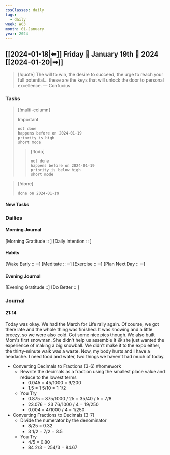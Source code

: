 ```yaml
---
cssClasses: daily
tags:
  - daily
week: W03
month: 01-January
year: 2024
---
```


## [[2024-01-18|⬅]] Friday 🔹 January 19th 🔹 2024 [[2024-01-20|➡]]

> [!quote] The will to win, the desire to succeed, the urge to reach your full potential... these are the keys that will unlock the door to personal excellence.
> — Confucius

### Tasks

> [!multi-column]
> 
> > [!important] 
> > ```tasks
> > not done
> > happens before on 2024-01-19
> > priority is high
> > short mode
> > ```
> 
> > [!todo] 
> > ```tasks
> > not done
> > happens before on 2024-01-19
> > priority is below high
> > short mode
> > ```

> [!done]
> ```tasks
> done on 2024-01-19
> ```

#### New Tasks

###  Dailies

#### Morning Journal
[Morning Gratitude :: ]
[Daily Intention :: ]

#### Habits
[Wake Early :: ➖]
[Meditate :: ➖]
[Exercise :: ➖]
[Plan Next Day :: ➖]

#### Evening Journal
[Evening Gratitude ::]
[Do Better :: ]

### Journal

#### 21:14

Today was okay. We had the March for Life rally again. Of course, we got there late and the whole thing was finished. It was snowing and a little breezy, so we were also cold. Got some nice pics though. We also built Mom's first snowman. She didn't help us assemble it 😆 she just wanted the experience of making a big snowball. We didn't make it to the expo either, the thirty-minute walk was a waste. Now, my body hurts and I have a headache. I need food and water, two things we haven't had much of today.

- Converting Decimals to Fractions (3-6) #homework
	- Rewrite the decimals as a fraction using the smallest place value and reduce to the lowest terms
		- 0.045 = 45/1000 = 9/200
		- 1.5 = 1 5/10 = 1 1/2
	- You Try
		- 0.875 = 875/1000 / 25 = 35/40 / 5 = 7/8
		- 23.076 = 23 76/1000 / 4 = 19/250
		- 0.004 = 4/1000 / 4 = 1/250
- Converting Fractions to Decimals (3-7)
	- Divide the numerator by the denominator
		- 8/25 = 0.32
		- 3 1/2 = 7/2 = 3.5
	- You Try
		- 4/5 = 0.80
		- 84 2/3 = 254/3 = 84.67

